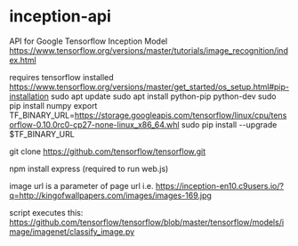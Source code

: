 # inception-api
API for Google Tensorflow Inception Model
https://www.tensorflow.org/versions/master/tutorials/image_recognition/index.html

requires tensorflow installed
https://www.tensorflow.org/versions/master/get_started/os_setup.html#pip-installation
sudo apt update
sudo apt install python-pip python-dev
sudo pip install numpy
export TF_BINARY_URL=https://storage.googleapis.com/tensorflow/linux/cpu/tensorflow-0.10.0rc0-cp27-none-linux_x86_64.whl
sudo pip install --upgrade $TF_BINARY_URL

git clone https://github.com/tensorflow/tensorflow.git

npm install express 
(required to run web.js)

image url is a parameter of page url i.e.
https://inception-en10.c9users.io/?q=http://kingofwallpapers.com/images/images-169.jpg

script executes this:
https://github.com/tensorflow/tensorflow/blob/master/tensorflow/models/image/imagenet/classify_image.py